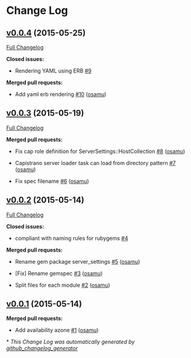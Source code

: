 # Change Log

## [v0.0.4](https://github.com/monsterstrike/server_settings/tree/v0.0.4) (2015-05-25)

[Full Changelog](https://github.com/monsterstrike/server_settings/compare/v0.0.3...v0.0.4)

**Closed issues:**

- Rendering YAML using ERB [\#9](https://github.com/monsterstrike/server_settings/issues/9)

**Merged pull requests:**

- Add yaml erb rendering [\#10](https://github.com/monsterstrike/server_settings/pull/10) ([osamu](https://github.com/osamu))

## [v0.0.3](https://github.com/monsterstrike/server_settings/tree/v0.0.3) (2015-05-19)

[Full Changelog](https://github.com/monsterstrike/server_settings/compare/v0.0.2...v0.0.3)

**Merged pull requests:**

- Fix cap role definition for ServerSettings::HostCollection [\#8](https://github.com/monsterstrike/server_settings/pull/8) ([osamu](https://github.com/osamu))

- Capistrano server loader task can load from directory pattern [\#7](https://github.com/monsterstrike/server_settings/pull/7) ([osamu](https://github.com/osamu))

- Fix spec filename [\#6](https://github.com/monsterstrike/server_settings/pull/6) ([osamu](https://github.com/osamu))

## [v0.0.2](https://github.com/monsterstrike/server_settings/tree/v0.0.2) (2015-05-14)

[Full Changelog](https://github.com/monsterstrike/server_settings/compare/v0.0.1...v0.0.2)

**Closed issues:**

- compliant with naming rules for rubygems [\#4](https://github.com/monsterstrike/server_settings/issues/4)

**Merged pull requests:**

- Rename gem package server\_settings [\#5](https://github.com/monsterstrike/server_settings/pull/5) ([osamu](https://github.com/osamu))

- \[Fix\]  Rename gemspec [\#3](https://github.com/monsterstrike/server_settings/pull/3) ([osamu](https://github.com/osamu))

- Split files for each module [\#2](https://github.com/monsterstrike/server_settings/pull/2) ([osamu](https://github.com/osamu))

## [v0.0.1](https://github.com/monsterstrike/server_settings/tree/v0.0.1) (2015-05-14)

**Merged pull requests:**

- Add availability azone [\#1](https://github.com/monsterstrike/server_settings/pull/1) ([osamu](https://github.com/osamu))



\* *This Change Log was automatically generated by [github_changelog_generator](https://github.com/skywinder/Github-Changelog-Generator)*
